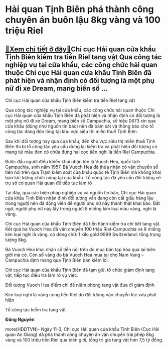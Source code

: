 Hải quan Tịnh Biên phá thành công chuyên án buôn lậu 8kg vàng và 100 triệu Riel
===============================================================================

[:gift:Xem chi tiết ở đây:gift:](https://hddtvn.com/hai-quan-tinh-bien-pha-thanh-cong-chuyen-an-buon-lau-8kg-vang-va-100-trieu-riel/)Chi cục Hải quan cửa khẩu Tịnh Biên kiểm tra tiền Riel tang vật Qua công tác nghiệp vụ tại cửa khẩu, các công chức hải quan thuộc Chi cục Hải quan cửa khẩu Tịnh Biên đã phát hiện và nhận định có đối tượng là một phụ nữ đi xe Dream, mang biển số …
------------------------------------------------------------------------------------------------------------------------------------------------------------------------------------------------------------------------------------------------------







 






 Chi cục Hải quan cửa khẩu Tịnh Biên kiểm tra tiền Riel tang vật 


Qua công tác nghiệp vụ tại cửa khẩu, các công chức hải quan thuộc Chi cục Hải quan cửa khẩu Tịnh Biên đã phát hiện và nhận định có đối tượng là một phụ nữ đi xe Dream, mang biển số Campuchia, số hiệu 0673 xin qua cửa khẩu (đúng như nguồn tin báo) nên đã bám sát và thông báo cho tổ công tác đang đón lõng tại khu vực siêu thị miễn thuế Tịnh Biên.


 Sau khi đối tượng này qua cửa khẩu, đến khu vực siêu thị miễn thuế Tịnh Biên thì bị tổ công tác yêu cầu dừng lại kiểm tra và phát hiện đối tượng có mang túi màu đen có chứa đựng hai cọc tiền nghi là tiền Riel Campuchia. 


 Bước đầu người điều khiển khai nhận tên là Vuoch Hea, quốc tịch Campuchia, sinh năm 1957. Bà Vuoch Hea đã thừa nhận có vận chuyển số tiền nói trên qua Trạm kiểm soát cửa khẩu quốc tế Tịnh Biên mà không khai báo lực lượng chức năng tại cửa khẩu. Tổ công tác đã yêu cầu đối tượng về trụ sở cơ quan Hải quan để tiếp tục làm rõ


 Tại đây, qua các biện pháp nghiệp vụ và nguồn tin báo, Chi cục Hải quan cửa khẩu Tịnh Biên nhận định đối tượng vẫn đang còn cất giấu hàng lậu trong người nên đã động viên để người phụ nữ này thành thật khai báo. Bất ngờ, người phụ nữ này lấy trong người 8 miếng kim loại màu vàng, nghi là vàng. 


 Chi cục Hải quan cửa khẩu Tịnh Biên đã tiến hành kiểm tra chi tiết tang vật. Kết quả bà Vuoch Hea đã vận chuyển 100 triệu Riel-Campuchia và 8 miếng kim loại nghi là vàng, có dòng chữ: 1 kilo gold 9999 Switzerland; tổng trọng lượng 8kg.


 Bà Vuoch Hea khai nhận số tiền nói trên do mua bán tạp hóa qua lại biên giới mà có. Còn số vàng do bà Vuoch Hea mua tại chợ Nam Vang – Campuchia định mang qua Tịnh Biên bán kiếm lời. 


 Chi cục Hải quan cửa khẩu Tịnh Biên đã tạm giữ, tổ chức giám định tang vật, tiếp tục điều tra làm rõ vụ việc.










 






Đối tượng Vuoch Hea điểm chỉ để niêm phong tang vật đưa đi giám định 











 






Kim loại nghi là vàng cùng tiền Riel do đối tượng vận chuyển lúc vừa phát hiện 











 






Tổ công tác kiểm tra tang vật 



















**Đăng Nguyên**



more(HDDTVN)- Ngày 11-3, Chi cục Hải quan cửa khẩu Tịnh Biên (Cục Hải quan An Giang) đã phá thành công chuyên án vận chuyển trái phép 8kg vàng và 100 triệu tiền Riel qua biên giới, tổng trị giá tang vật hơn 7,5 tỷ đồng.

